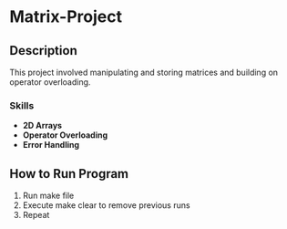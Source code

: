 # Matrix-Project
## Description
This project involved manipulating and storing matrices and building on operator overloading.
### Skills
- **2D Arrays**
- **Operator Overloading**
- **Error Handling**
## How to Run Program
1. Run make file
2. Execute make clear to remove previous runs
3. Repeat
